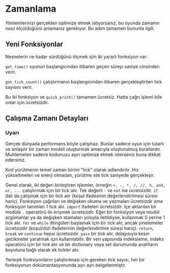 # Zamanlama
Yöntemlerinizi gerçekten optimize etmek istiyorsanız, bu oyunda zamanın nasıl ölçüldüğünü anlamanız gerekiyor. Bu adım tamamen bununla ilgili.

## Yeni Fonksiyonlar
Nesnelerin ne kadar sürdüğünü ölçmek için iki yararlı fonksiyon var:

`get_time()` oyunun başlangıcından itibaren geçen süreyi saniye cinsinden verir.

`get_tick_count()` çalıştırmanın başlangıcından itibaren gerçekleştirilen tick sayısını verir.

Bu iki fonksiyon ve `quick_print()` tamamen ücretsiz. Hatta çağrı işlemi bile onlar için ücretsizdir.

## Çalışma Zamanı Detayları

### Uyarı
Gerçek dünyada performans böyle çalışmaz. Bunlar sadece oyun için tutarlı ve anlaşılır bir zaman modeli oluşturmak amacıyla oluşturulmuş kurallardır.
Muhtemelen sadece kodunuzu aşırı optimize etmek isterseniz buna dikkat edersiniz.

Kod yürütmenin temel zaman birimi "tick" olarak adlandırılır. Hız yükseltmeleri ve enerji olmadan, yürütme `400` tick saniyede gerçekleşir.

Genel olarak, iki değeri birleştiren işlemler, örneğin `+, -, *, /, //, %, and, or, ...` çalıştırmak için bir tick alır.
Tek değerli `-` ve `not` ise ücretsizdir.
`if` dalı da çalışmak için bir tick alır (koşul ifadesinin değerlendirilmesi süresi hariç).
Fonksiyon çağrıları ve değişken okuma ve yazmaları ücretsizdir ama fonksiyon tanımları 1 tick alır.
`import` ifadeleri ücretsizdir.
İçe aktarılan bir modüle `.` operatörü ile erişmek ücretsizdir.
Eğer bir fonksiyon veya modül argümanlar ya da değişken atamaları yoluyla iletildiyse, kullanmak 0 yerine 1 tick alır.
`for` ve `while` döngüleri başlamak için bir tick alır, ancak yinelemeler ücretsizdir (koşul/dizi ifadelerinin değerlendirilme süresi hariç).
`return`, `break` ve `continue` hepsi ücretsizdir.
`pass` bir tick alır, dolayısıyla kesin gecikmeler yaratmak için kullanılabilir.
Bir veri yapısında indeksleme, indeks operatörü için bir tick alır ve bir dictionary veya set durumunda anahtarın boyutuna bağlı olarak ek tickler alır.

Yerleşik fonksiyonların çalıştırılması için gereken tick sayısı, her bir fonksiyonun dokümantasyonunda ayrı ayrı belgelenmiştir.